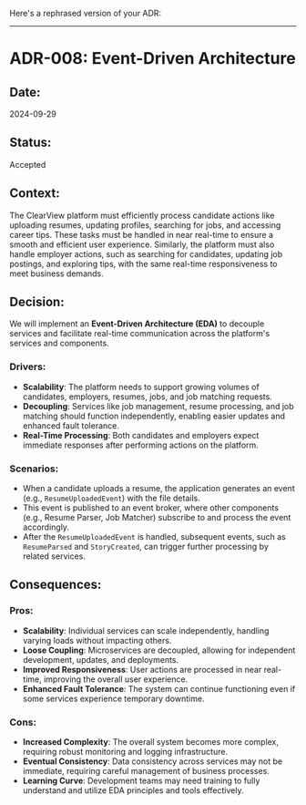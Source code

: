 Here's a rephrased version of your ADR:

---

# ADR-008: Event-Driven Architecture

## Date:
2024-09-29

## Status:
Accepted

## Context:
The ClearView platform must efficiently process candidate actions like uploading resumes, updating profiles, searching for jobs, and accessing career tips. These tasks must be handled in near real-time to ensure a smooth and efficient user experience. Similarly, the platform must also handle employer actions, such as searching for candidates, updating job postings, and exploring tips, with the same real-time responsiveness to meet business demands.

## Decision:
We will implement an **Event-Driven Architecture (EDA)** to decouple services and facilitate real-time communication across the platform's services and components.

### Drivers:
- **Scalability**: The platform needs to support growing volumes of candidates, employers, resumes, jobs, and job matching requests.
- **Decoupling**: Services like job management, resume processing, and job matching should function independently, enabling easier updates and enhanced fault tolerance.
- **Real-Time Processing**: Both candidates and employers expect immediate responses after performing actions on the platform.

### Scenarios:
- When a candidate uploads a resume, the application generates an event (e.g., `ResumeUploadedEvent`) with the file details.
- This event is published to an event broker, where other components (e.g., Resume Parser, Job Matcher) subscribe to and process the event accordingly.
- After the `ResumeUploadedEvent` is handled, subsequent events, such as `ResumeParsed` and `StoryCreated`, can trigger further processing by related services.

## Consequences:

### Pros:
- **Scalability**: Individual services can scale independently, handling varying loads without impacting others.
- **Loose Coupling**: Microservices are decoupled, allowing for independent development, updates, and deployments.
- **Improved Responsiveness**: User actions are processed in near real-time, improving the overall user experience.
- **Enhanced Fault Tolerance**: The system can continue functioning even if some services experience temporary downtime.

### Cons:
- **Increased Complexity**: The overall system becomes more complex, requiring robust monitoring and logging infrastructure.
- **Eventual Consistency**: Data consistency across services may not be immediate, requiring careful management of business processes.
- **Learning Curve**: Development teams may need training to fully understand and utilize EDA principles and tools effectively.

